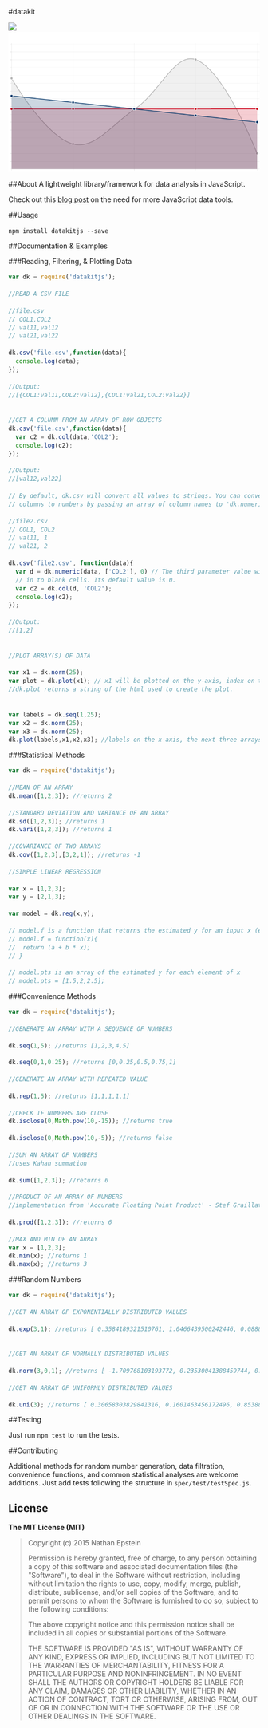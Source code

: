 #datakit

<img src="https://travis-ci.org/NathanEpstein/datakit.svg?branch=master">
<img src="./plot.png">

##About
A lightweight library/framework for data analysis in JavaScript.

Check out this <a href="http://nathanepstein.github.io/jekyll/update/2015/02/26/jsdata.html">blog post</a> on the need for more JavaScript data tools.

##Usage

```npm install datakitjs --save```

##Documentation & Examples

###Reading, Filtering, & Plotting Data
```javascript
var dk = require('datakitjs');

//READ A CSV FILE

//file.csv
// COL1,COL2
// val11,val12
// val21,val22

dk.csv('file.csv',function(data){
  console.log(data);
});

//Output:
//[{COL1:val11,COL2:val12},{COL1:val21,COL2:val22}]


//GET A COLUMN FROM AN ARRAY OF ROW OBJECTS
dk.csv('file.csv',function(data){
  var c2 = dk.col(data,'COL2');
  console.log(c2);
});

//Output:
//[val12,val22]

// By default, dk.csv will convert all values to strings. You can convert select
// columns to numbers by passing an array of column names to 'dk.numeric'. 

//file2.csv
// COL1, COL2
// val11, 1
// val21, 2

dk.csv('file2.csv', function(data){
  var d = dk.numeric(data, ['COL2'], 0) // The third parameter value will be filled
  // in to blank cells. Its default value is 0.
  var c2 = dk.col(d, 'COL2');
  console.log(c2);
});

//Output:
//[1,2]


//PLOT ARRAY(S) OF DATA

var x1 = dk.norm(25);
var plot = dk.plot(x1); // x1 will be plotted on the y-axis, index on the x-axis
//dk.plot returns a string of the html used to create the plot.


var labels = dk.seq(1,25);
var x2 = dk.norm(25);
var x3 = dk.norm(25);
dk.plot(labels,x1,x2,x3); //labels on the x-axis, the next three arrays will each be plotted on the y-axis
```

###Statistical Methods

```javascript
var dk = require('datakitjs');

//MEAN OF AN ARRAY
dk.mean([1,2,3]); //returns 2

//STANDARD DEVIATION AND VARIANCE OF AN ARRAY
dk.sd([1,2,3]); //returns 1
dk.vari([1,2,3]); //returns 1

//COVARIANCE OF TWO ARRAYS
dk.cov([1,2,3],[3,2,1]); //returns -1

//SIMPLE LINEAR REGRESSION

var x = [1,2,3];
var y = [2,1,3];

var model = dk.reg(x,y);

// model.f is a function that returns the estimated y for an input x (estimated via standard OLS regression)
// model.f = function(x){
//  return (a + b * x);
// }

// model.pts is an array of the estimated y for each element of x
// model.pts = [1.5,2,2.5];

```

###Convenience Methods
```javascript
var dk = require('datakitjs');

//GENERATE AN ARRAY WITH A SEQUENCE OF NUMBERS

dk.seq(1,5); //returns [1,2,3,4,5]

dk.seq(0,1,0.25); //returns [0,0.25,0.5,0.75,1]

//GENERATE AN ARRAY WITH REPEATED VALUE

dk.rep(1,5); //returns [1,1,1,1,1]

//CHECK IF NUMBERS ARE CLOSE
dk.isclose(0,Math.pow(10,-15)); //returns true

dk.isclose(0,Math.pow(10,-5)); //returns false

//SUM AN ARRAY OF NUMBERS
//uses Kahan summation

dk.sum([1,2,3]); //returns 6

//PRODUCT OF AN ARRAY OF NUMBERS
//implementation from 'Accurate Floating Point Product' - Stef Graillat

dk.prod([1,2,3]); //returns 6

//MAX AND MIN OF AN ARRAY
var x = [1,2,3];
dk.min(x); //returns 1
dk.max(x); //returns 3

```

###Random Numbers
```javascript
var dk = require('datakitjs');

//GET AN ARRAY OF EXPONENTIALLY DISTRIBUTED VALUES

dk.exp(3,1); //returns [ 0.3584189321510761, 1.0466439500242446, 0.08887770301056963 ]


//GET AN ARRAY OF NORMALLY DISTRIBUTED VALUES

dk.norm(3,0,1); //returns [ -1.709768103193772, 0.23530041388459744, 0.4431320382580479 ]

//GET AN ARRAY OF UNIFORMLY DISTRIBUTED VALUES

dk.uni(3); //returns [ 0.30658303829841316, 0.1601463456172496, 0.8538850131444633 ]

```

##Testing

Just run `npm test` to run the tests.


##Contributing

Additional methods for random number generation, data filtration, convenience functions, and common statistical analyses are welcome additions. Just add tests following the structure in `spec/test/testSpec.js`.

## License

**The MIT License (MIT)**

> Copyright (c) 2015 Nathan Epstein
>
> Permission is hereby granted, free of charge, to any person obtaining a copy
> of this software and associated documentation files (the "Software"), to deal
> in the Software without restriction, including without limitation the rights
> to use, copy, modify, merge, publish, distribute, sublicense, and/or sell
> copies of the Software, and to permit persons to whom the Software is
> furnished to do so, subject to the following conditions:
>
> The above copyright notice and this permission notice shall be included in
> all copies or substantial portions of the Software.
>
> THE SOFTWARE IS PROVIDED "AS IS", WITHOUT WARRANTY OF ANY KIND, EXPRESS OR
> IMPLIED, INCLUDING BUT NOT LIMITED TO THE WARRANTIES OF MERCHANTABILITY,
> FITNESS FOR A PARTICULAR PURPOSE AND NONINFRINGEMENT. IN NO EVENT SHALL THE
> AUTHORS OR COPYRIGHT HOLDERS BE LIABLE FOR ANY CLAIM, DAMAGES OR OTHER
> LIABILITY, WHETHER IN AN ACTION OF CONTRACT, TORT OR OTHERWISE, ARISING FROM,
> OUT OF OR IN CONNECTION WITH THE SOFTWARE OR THE USE OR OTHER DEALINGS IN
> THE SOFTWARE.

